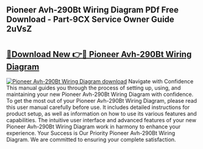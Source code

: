 ## Pioneer Avh-290Bt Wiring Diagram PDf Free Download - Part-9CX Service Owner Guide 2uVsZ

# <h2><a href="http://dfho8ce.blite.top/?on=Pioneer+Avh-290Bt+Wiring+Diagram">🔗Download New 👉🔴 Pioneer Avh-290Bt Wiring Diagram</a></h2>

[![Pioneer Avh-290Bt Wiring Diagram download](https://i.imgur.com/lujVjoI.png)](http://dfho8ce.blite.top/?on=Pioneer+Avh-290Bt+Wiring+Diagram)
Navigate with Confidence This manual guides you through the process of setting up, using, and maintaining your new Pioneer Avh-290Bt Wiring Diagram with confidence. To get the most out of your Pioneer Avh-290Bt Wiring Diagram, please read this user manual carefully before use. It includes detailed instructions for product setup, as well as information on how to use its various features and capabilities. The intuitive user interface and advanced features of your new Pioneer Avh-290Bt Wiring Diagram work in harmony to enhance your experience. Your Success is Our Priority Pioneer Avh-290Bt Wiring Diagram. We are committed to ensuring your complete satisfaction.
